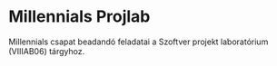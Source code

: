 # Millennials Projlab

Millennials csapat beadandó feladatai a Szoftver projekt laboratórium (VIIIAB06) tárgyhoz.
